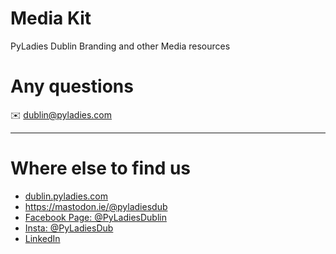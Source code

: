 # Media Kit
PyLadies Dublin Branding and other Media resources

# Any questions
✉️  dublin@pyladies.com

---

# Where else to find us

* [dublin.pyladies.com](https://dublin.pyladies.com)
* https://mastodon.ie/@pyladiesdub
* [Facebook Page: @PyLadiesDublin](https://www.facebook.com/PyladiesDublin)
* [Insta: @PyLadiesDub](https://www.instagram.com/pyladiesdub)
* [LinkedIn](https://www.linkedin.com/company/pyladies-dublin)

